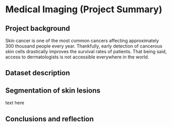 # Medical Imaging (Project Summary)

## Project background
Skin cancer is one of the most common cancers affecting approximately 300 thousand people every year. Thankfully, early detection of cancerous skin cells drastically improves the survival rates of patients. That being said, access to dermatologists is not accessible everywhere in the world. 

## Dataset description

## Segmentation of skin lesions
 text here 


 ## Conclusions and reflection

 
